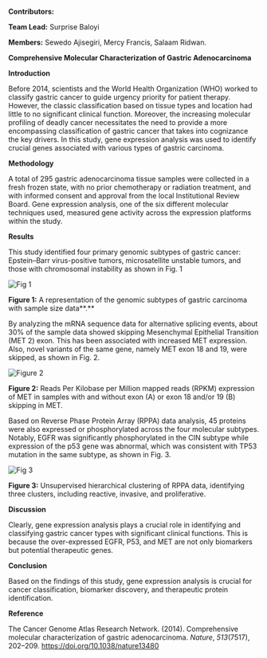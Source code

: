 **Contributors:**

**Team Lead:** Surprise Baloyi

**Members:** Sewedo Ajisegiri, Mercy Francis, Salaam Ridwan. 

**Comprehensive Molecular Characterization of Gastric Adenocarcinoma**

**Introduction**

Before 2014, scientists and the World Health Organization (WHO) worked to classify gastric cancer to guide urgency priority for patient therapy. However, the classic classification based on tissue types and location had little to no significant clinical function. Moreover, the increasing molecular profiling of deadly cancer necessitates the need to provide a more encompassing classification of gastric cancer that takes into cognizance the key drivers. In this study, gene expression analysis was used to identify crucial genes associated with various types of gastric carcinoma. 

**Methodology**

A total of 295 gastric adenocarcinoma tissue samples were collected in a fresh frozen state, with no prior chemotherapy or radiation treatment, and with informed consent and approval from the local Institutional Review Board. Gene expression analysis, one of the six different molecular techniques used, measured gene activity across the expression platforms within the study. 

**Results** 

This study identified four primary genomic subtypes of gastric cancer: Epstein–Barr virus-positive tumors, microsatellite unstable tumors, and those with chromosomal instability as shown in Fig. 1 


![Fig  1](https://github.com/user-attachments/assets/32904b0c-3337-4f4b-b000-ce6c43fe0718)







**Figure 1:** A representation of the genomic subtypes of gastric carcinoma with sample size data**.**

By analyzing the mRNA sequence data for alternative splicing events, about 30% of the sample data showed skipping Mesenchymal Epithelial Transition (MET 2\) exon. This has been associated with increased MET expression. Also, novel variants of the same gene, namely MET exon 18 and 19, were skipped, as shown in Fig. 2\. 




![Figure 2](https://github.com/user-attachments/assets/833fc53f-1d51-434d-a45d-66e467b4155d)





**Figure 2:** Reads Per Kilobase per Million mapped reads (RPKM) expression of MET in samples with and without exon (A) or exon 18 and/or 19 (B) skipping in MET. 

Based on Reverse Phase Protein Array (RPPA) data analysis, 45 proteins were also expressed or phosphorylated across the four molecular subtypes. Notably, EGFR was significantly phosphorylated in the CIN subtype while expression of the p53 gene was abnormal, which was consistent with TP53 mutation in the same subtype, as shown in Fig. 3\. 




![Fig  3](https://github.com/user-attachments/assets/b9d252d0-e8fc-4e13-9846-67d2a80fe0a0)






**Figure 3:** Unsupervised hierarchical clustering of RPPA data, identifying three clusters, including reactive, invasive, and proliferative.

**Discussion**

Clearly, gene expression analysis plays a crucial role in identifying and classifying gastric cancer types with significant clinical functions. This is because the over-expressed EGFR, P53, and MET are not only biomarkers but potential therapeutic genes. 

**Conclusion**

Based on the findings of this study, gene expression analysis is crucial for cancer classification, biomarker discovery, and therapeutic protein identification.  

**Reference**

The Cancer Genome Atlas Research Network. (2014). Comprehensive molecular characterization of gastric adenocarcinoma. *Nature*, *513*(7517), 202–209. https://doi.org/10.1038/nature13480

